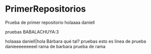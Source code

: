 # PrimerRepositorios
Prueba de primer repositorio
holaaaa daniell

pruebas BABALACHUYA:3

holaaaa daniell|hola Bárbara qué tal?
pruebas
esto es linea de prueba danieeeeeeeeel
rama de barbara
prueba de rama

